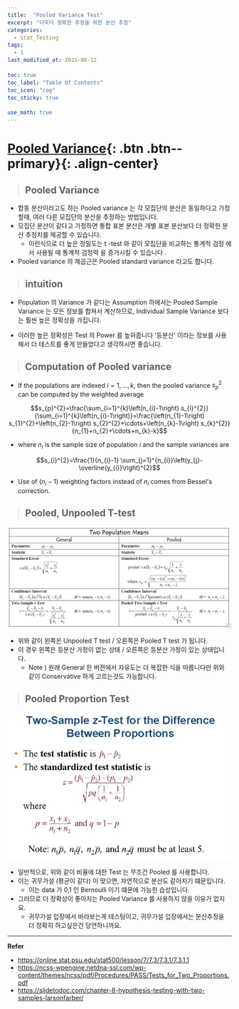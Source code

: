 ```yaml
---
title:  "Pooled Variance Test"
excerpt: "더욱더 정확한 추정을 위한 분산 추정"
categories:
  - Stat_Testing
tags:
  - 1
last_modified_at: 2021-08-12

toc: true
toc_label: "Table Of Contents"
toc_icon: "cog"
toc_sticky: true

use_math: true
---
```


# [Pooled Variance](#link){: .btn .btn--primary}{: .align-center}

> ## Pooled Variance

- 합동 분산이라고도 하는  Pooled variance 는 각 모집단의 분산은 동일하다고 가정할때, 여러 다른 모집단의 분산을 추정하는 방법입니다. 
- 모집단 분산이 같다고 가정하면 통합 표본 분산은 개별 표본 분산보다 더 정확한 분산 추정치를 제공할 수 있습니다. 
  - 이런식으로 더 높은 정밀도는 t -test 와 같이 모집단을 비교하는 통계적 검정 에서 사용될 때 통계적 검정력 을 증가시킬 수 있습니다 . 
- Pooled variance 의 제곱근은 Pooled standard variance 라고도 합니다. 

> ## intuition

- Population 의 Variance 가 같다는 Assumption 하에서는  Pooled Sample Variance 는 모든 정보를 합쳐서 계산하므로, Individual Sample Variance 보다는 훨씬 높은 정확성을 가집니다.

- 이러한 높은 정확성은 Test 의 Power 를 높혀줍니다 '등분산' 이라는 정보를 사용해서 더 테스트를 좋게 만들었다고 생각하시면 좋습니다.

> ## Computation of Pooled variance 

- If the populations are indexed $i=1, \ldots, k$, then the pooled variance $s_{p}^{2}$ can be computed by the weighted average

$$s_{p}^{2}=\frac{\sum_{i=1}^{k}\left(n_{i}-1\right) s_{i}^{2}}{\sum_{i=1}^{k}\left(n_{i}-1\right)}=\frac{\left(n_{1}-1\right) s_{1}^{2}+\left(n_{2}-1\right) s_{2}^{2}+\cdots+\left(n_{k}-1\right) s_{k}^{2}}{n_{1}+n_{2}+\cdots+n_{k}-k}$$

- where $n_{i}$ is the sample size of population $i$ and the sample variances are

$$s_{i}^{2}=\frac{1}{n_{i}-1} \sum_{j=1}^{n_{i}}\left(y_{j}-\overline{y_{i}}\right)^{2}$$

- Use of $\left(n_{i}-1\right)$ weighting factors instead of $n_{i}$ comes from Bessel's correction.

> ## Pooled, Unpooled T-test

![png](/assets/images/Stat/33_3.png)

- 위와 같이 왼쪽은 Unpooled T test / 오른쪽은 Pooled T test 가 됩니다.
- 이 경우 왼쪽은 등분산 가정이 없는 상태 / 오른쪽은 등분산 가정이 있는 상태입니다. 
  - Note ) 원래 General 한 버젼에서 자유도는 더 복잡한 식을 따릅니다만 위와 같이 Conservative 하게 고르는것도 가능합니다.

> ## Pooled Proportion Test

![png](/assets/images/Stat/33_4.png)

- 일반적으로, 위와 같이 비율에 대한 Test 는 무조건 Pooled 를 사용합니다.
- 이는 귀무가설 (평균이 같다) 이 맞으면, 자연적으로 분산도 같아지기 떄문입니다.
  - 이는 data 가 0,1 인 Bernoulli 이기 떄문에 가능한 습성입니다.
- 그러므로 더 정확성이 좋아지는 Pooled Variance 를 사용하지 않을 이유가 없지요.
  - 귀무가설 입장에서 바라보는게 테스팅이고, 귀무가설 입장에서는 분산추정을 더 정확히 하고싶은건 당연하니까요.

---

**Refer**

- https://online.stat.psu.edu/stat500/lesson/7/7.3/7.3.1/7.3.1.1
- https://ncss-wpengine.netdna-ssl.com/wp-content/themes/ncss/pdf/Procedures/PASS/Tests_for_Two_Proportions.pdf
- https://slidetodoc.com/chapter-8-hypothesis-testing-with-two-samples-larsonfarber/
